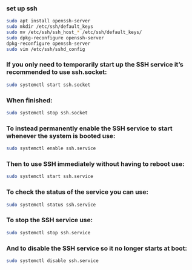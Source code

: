 ### set up ssh
```bash
sudo apt install openssh-server
sudo mkdir /etc/ssh/default_keys
sudo mv /etc/ssh/ssh_host_* /etc/ssh/default_keys/
sudo dpkg-reconfigure openssh-server
dpkg-reconfigure openssh-server
sudo vim /etc/ssh/sshd_config
```

### If you only need to temporarily start up the SSH service it’s recommended to use ssh.socket:
```bash
sudo systemctl start ssh.socket
```
### When finished:
```bash
sudo systemctl stop ssh.socket
```
### To instead permanently enable the SSH service to start whenever the system is booted use:
```bash
sudo systemctl enable ssh.service
```
### Then to use SSH immediately without having to reboot use:
```bash
sudo systemctl start ssh.service
```
### To check the status of the service you can use:
```bash
sudo systemctl status ssh.service
```
### To stop the SSH service use:
```bash
sudo systemctl stop ssh.service
```
### And to disable the SSH service so it no longer starts at boot:
```bash
sudo systemctl disable ssh.service
```
